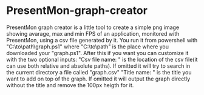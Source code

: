 # PresentMon-graph-creator
PresentMon graph creator is a little tool to create a simple png image showing avarage, max and min FPS of an application, monitored with PresentMon, using a csv file generated by it.
You run it from powershell with "C:\to\path\graph.ps1" where "C:\to\path\" is the place where you downloaded your "graph.ps1". After this if you want you can customize it with the two optional inputs:
"Csv file name: " is the location of the csv file(it can use both relative and absolute paths). If omitted it will try to search in the current directory a file called "graph.csv"
"Title name: " is the title you want to add on top of the graph. If omitted it will output the graph directly without the title and remove the 100px heigth for it.
